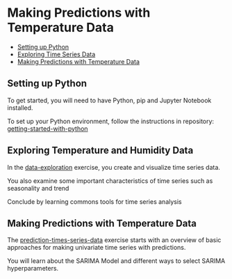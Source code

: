 # Making Predictions with Temperature Data
- [Setting up Python](#setting-up-python)
- [Exploring Time Series Data](#exploring-time-series-data)
- [Making Predictions with Temperature Data](#making-predictions-with-temperature-data)


## Setting up Python

To get started, you will need to have Python, pip and  Jupyter Notebook installed.

To set up your Python environment, follow the instructions in repository: [getting-started-with-python](https://github.com/pyladieshamburg/getting-started-with-python/blob/master/README.md)


## Exploring Temperature and Humidity Data

In the [data-exploration](https://github.com/pyladieshamburg/getting-started-raspberry-pi/blob/master/analysis/data-exploration.ipynb) exercise, you create and visualize time series data.
 
You also examine some important characteristics of time series such as seasonality and trend 
    
Conclude by learning commons tools for time series analysis
 
## Making Predictions with Temperature Data

The [prediction-times-series-data](https://github.com/pyladieshamburg/getting-started-raspberry-pi/blob/master/analysis/prediction-times-series-data.ipynb) exercise starts with an overview of basic approaches for making univariate time series with predictions.

You will learn about the SARIMA Model and different ways to select SARIMA hyperparameters.

